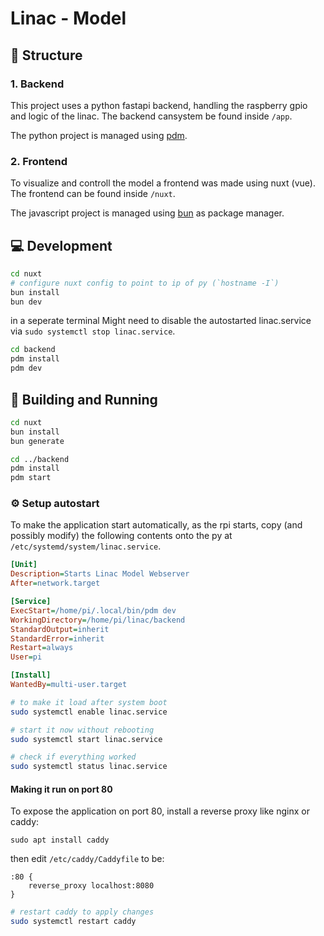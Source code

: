 # Linac - Model

## 🧩 Structure

### 1. Backend

This project uses a python fastapi backend, handling the raspberry gpio and logic of the linac.
The backend cansystem  be found inside `/app`.

The python project is managed using [pdm](https://pdm-project.org/latest/).

### 2. Frontend
To visualize and controll the model a frontend was made using nuxt (vue).
The frontend can be found inside `/nuxt`.

The javascript project is managed using [bun](https://bun.sh/) as package manager.


## 💻 Development

```sh
cd nuxt
# configure nuxt config to point to ip of py (`hostname -I`)
bun install
bun dev
```

in a seperate terminal
Might need to disable the autostarted linac.service via `sudo systemctl stop linac.service`.

```sh
cd backend
pdm install
pdm dev
```


## 🚀 Building and Running

```sh
cd nuxt
bun install
bun generate

cd ../backend
pdm install
pdm start
```

### ⚙️ Setup autostart
To make the application start automatically, as the rpi starts,
copy (and possibly modify) the following contents onto the py at `/etc/systemd/system/linac.service`.
```ini
[Unit]
Description=Starts Linac Model Webserver
After=network.target

[Service]
ExecStart=/home/pi/.local/bin/pdm dev
WorkingDirectory=/home/pi/linac/backend
StandardOutput=inherit
StandardError=inherit
Restart=always
User=pi

[Install]
WantedBy=multi-user.target
```

```sh
# to make it load after system boot
sudo systemctl enable linac.service

# start it now without rebooting
sudo systemctl start linac.service 

# check if everything worked
sudo systemctl status linac.service 
```


#### Making it run on port 80
To expose the application on port 80, install a reverse proxy like nginx or caddy:

```
sudo apt install caddy
```

then edit `/etc/caddy/Caddyfile` to be:

```caddyfile
:80 {
    reverse_proxy localhost:8080
}
```

```sh
# restart caddy to apply changes
sudo systemctl restart caddy
```

